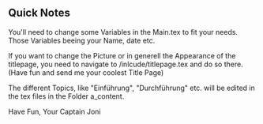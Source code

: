 ## Quick Notes
You'll need to change some Variables in the Main.tex to fit your needs. Those Variables beeing your Name, date etc.

If you want to change the Picture or in generell the Appearance of the titlepage, you need to navigate to /inlcude/titlepage.tex and do so there. (Have fun and send me your coolest Title Page)

The different Topics, like "Einführung", "Durchführung" etc. will be edited in the tex files in the Folder a_content.

Have Fun, Your Captain Joni

